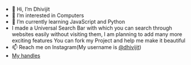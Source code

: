 - 👋 Hi, I’m Dhivijit
- 👀 I’m interested in Computers
- 🌱 I’m currently learning JavaScript and Python
- I made a Universal Search Bar with which you can search through websites easily without visiting them, I am planning to add many more exciting features
You can fork my Project and help me make it beautiful
- 📫 Reach me on Instagram(My username is [@dhivijit](https://www.instagram.com/dhivijit))
- [My handles](https://dhivijit.bio.link)

<!---
dhivijit/dhivijit is a ✨ special ✨ repository because its `README.md` (this file) appears on your GitHub profile.
You can click the Preview link to take a look at your changes.
--->
